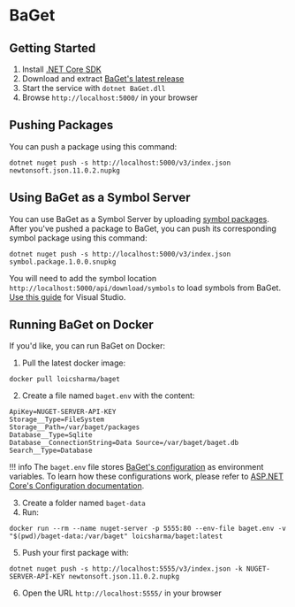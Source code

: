 # BaGet

## Getting Started

1. Install [.NET Core SDK](https://www.microsoft.com/net/download)
2. Download and extract [BaGet's latest release](https://github.com/loic-sharma/BaGet/releases)
3. Start the service with `dotnet BaGet.dll`
4. Browse `http://localhost:5000/` in your browser

## Pushing Packages

You can push a package using this command:

```
dotnet nuget push -s http://localhost:5000/v3/index.json newtonsoft.json.11.0.2.nupkg
```

## Using BaGet as a Symbol Server

You can use BaGet as a Symbol Server by uploading
[symbol packages](https://docs.microsoft.com/en-us/nuget/create-packages/symbol-packages-snupkg).
After you've pushed a package to BaGet, you can push its corresponding
symbol package using this command:

```
dotnet nuget push -s http://localhost:5000/v3/index.json symbol.package.1.0.0.snupkg
```

You will need to add the symbol location `http://localhost:5000/api/download/symbols` to load symbols from BaGet.
[Use this guide](https://docs.microsoft.com/en-us/visualstudio/debugger/specify-symbol-dot-pdb-and-source-files-in-the-visual-studio-debugger?view=vs-2017#configure-symbol-locations-and-loading-options) for Visual Studio.

## Running BaGet on Docker

If you'd like, you can run BaGet on Docker:

1. Pull the latest docker image:

```
docker pull loicsharma/baget
```

2. Create a file named `baget.env` with the content:

```
ApiKey=NUGET-SERVER-API-KEY
Storage__Type=FileSystem
Storage__Path=/var/baget/packages
Database__Type=Sqlite
Database__ConnectionString=Data Source=/var/baget/baget.db
Search__Type=Database
```

!!! info
    The `baget.env` file stores [BaGet's configuration](configuration) as environment
    variables. To learn how these configurations work, please refer to
    [ASP.NET Core's Configuration documentation](https://docs.microsoft.com/en-us/aspnet/core/fundamentals/configuration/?view=aspnetcore-2.1&tabs=basicconfiguration#configuration-by-environment).

3. Create a folder named `baget-data`
4. Run:

```
docker run --rm --name nuget-server -p 5555:80 --env-file baget.env -v "$(pwd)/baget-data:/var/baget" loicsharma/baget:latest
```

5. Push your first package with:

```
dotnet nuget push -s http://localhost:5555/v3/index.json -k NUGET-SERVER-API-KEY newtonsoft.json.11.0.2.nupkg
```

6. Open the URL `http://localhost:5555/` in your browser
